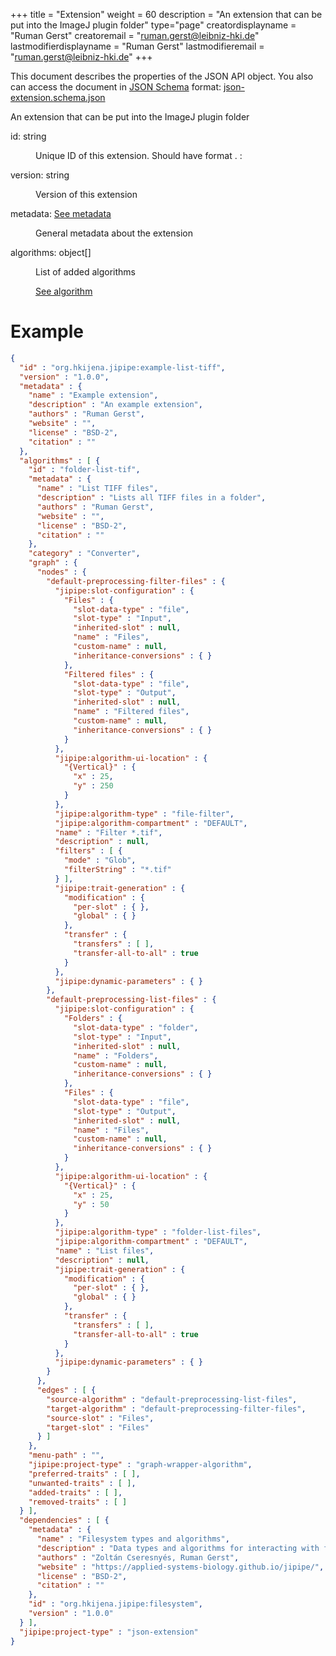 +++
title = "Extension"
weight = 60
description = "An extension that can be put into the ImageJ plugin folder"
type="page"
creatordisplayname = "Ruman Gerst"
creatoremail = "ruman.gerst@leibniz-hki.de"
lastmodifierdisplayname = "Ruman Gerst"
lastmodifieremail = "ruman.gerst@leibniz-hki.de"
+++



This document describes the properties of the JSON API object. You also can access
the document in [JSON Schema](https://json-schema.org/) format: [json-extension.schema.json](https://applied-systems-biology.github.io/jipipe/schemas/json-extension.schema.json)

<div class="panel-body">
 <section class="json-schema-description">
  <p>
   An extension that can be put into the ImageJ plugin folder
  </p>
 </section>
 <section class="json-schema-properties">
  <dl>
   <dt data-property-name="id">
    <span class="json-property-name">
     id:
    </span>
    <span class="json-property-type">
     string
    </span>
    <span class="json-property-range" title="Value limits">
    </span>
    <span class="json-property-required">
    </span>
   </dt>
   <dd>
    <p>
     Unique ID of this extension. Should have format
     <groupid>
      .
      <artifactid>
       :
       <extensionid>
       </extensionid>
      </artifactid>
     </groupid>
    </p>
    <div class="json-inner-schema">
    </div>
   </dd>
   <dt data-property-name="version">
    <span class="json-property-name">
     version:
    </span>
    <span class="json-property-type">
     string
    </span>
    <span class="json-property-range" title="Value limits">
    </span>
    <span class="json-property-required">
    </span>
   </dt>
   <dd>
    <p>
     Version of this extension
    </p>
    <div class="json-inner-schema">
    </div>
   </dd>
   <dt data-property-name="metadata">
    <span class="json-property-name">
     metadata:
    </span>
    <span class="json-property-type">
     <a class="json-schema-ref" href="https://applied-systems-biology.github.io/jipipe/documentation-json-api/metadata">
      See metadata
     </a>
    </span>
    <span class="json-property-range" title="Value limits">
    </span>
    <span class="json-property-required">
    </span>
   </dt>
   <dd>
    <p>
     General metadata about the extension
    </p>
    <div class="json-inner-schema">
    </div>
   </dd>
   <dt data-property-name="algorithms">
    <span class="json-property-name">
     algorithms:
    </span>
    <span class="json-property-type">
     object[]
    </span>
    <span class="json-property-range" title="Value limits">
    </span>
    <span class="json-property-required">
    </span>
   </dt>
   <dd>
    <p>
     List of added algorithms
    </p>
    <div class="json-inner-schema">
     <section class="json-schema-array-items">
      <span class="json-property-type">
       <a class="json-schema-ref" href="https://applied-systems-biology.github.io/jipipe/documentation-json-api/nodes">
        See algorithm
       </a>
      </span>
      <span class="json-property-range" title="Value limits">
      </span>
      <div class="json-inner-schema">
      </div>
     </section>
    </div>
   </dd>
  </dl>
 </section>
</div>



# Example

```json
{
  "id" : "org.hkijena.jipipe:example-list-tiff",
  "version" : "1.0.0",
  "metadata" : {
    "name" : "Example extension",
    "description" : "An example extension",
    "authors" : "Ruman Gerst",
    "website" : "",
    "license" : "BSD-2",
    "citation" : ""
  },
  "algorithms" : [ {
    "id" : "folder-list-tif",
    "metadata" : {
      "name" : "List TIFF files",
      "description" : "Lists all TIFF files in a folder",
      "authors" : "Ruman Gerst",
      "website" : "",
      "license" : "BSD-2",
      "citation" : ""
    },
    "category" : "Converter",
    "graph" : {
      "nodes" : {
        "default-preprocessing-filter-files" : {
          "jipipe:slot-configuration" : {
            "Files" : {
              "slot-data-type" : "file",
              "slot-type" : "Input",
              "inherited-slot" : null,
              "name" : "Files",
              "custom-name" : null,
              "inheritance-conversions" : { }
            },
            "Filtered files" : {
              "slot-data-type" : "file",
              "slot-type" : "Output",
              "inherited-slot" : null,
              "name" : "Filtered files",
              "custom-name" : null,
              "inheritance-conversions" : { }
            }
          },
          "jipipe:algorithm-ui-location" : {
            "{Vertical}" : {
              "x" : 25,
              "y" : 250
            }
          },
          "jipipe:algorithm-type" : "file-filter",
          "jipipe:algorithm-compartment" : "DEFAULT",
          "name" : "Filter *.tif",
          "description" : null,
          "filters" : [ {
            "mode" : "Glob",
            "filterString" : "*.tif"
          } ],
          "jipipe:trait-generation" : {
            "modification" : {
              "per-slot" : { },
              "global" : { }
            },
            "transfer" : {
              "transfers" : [ ],
              "transfer-all-to-all" : true
            }
          },
          "jipipe:dynamic-parameters" : { }
        },
        "default-preprocessing-list-files" : {
          "jipipe:slot-configuration" : {
            "Folders" : {
              "slot-data-type" : "folder",
              "slot-type" : "Input",
              "inherited-slot" : null,
              "name" : "Folders",
              "custom-name" : null,
              "inheritance-conversions" : { }
            },
            "Files" : {
              "slot-data-type" : "file",
              "slot-type" : "Output",
              "inherited-slot" : null,
              "name" : "Files",
              "custom-name" : null,
              "inheritance-conversions" : { }
            }
          },
          "jipipe:algorithm-ui-location" : {
            "{Vertical}" : {
              "x" : 25,
              "y" : 50
            }
          },
          "jipipe:algorithm-type" : "folder-list-files",
          "jipipe:algorithm-compartment" : "DEFAULT",
          "name" : "List files",
          "description" : null,
          "jipipe:trait-generation" : {
            "modification" : {
              "per-slot" : { },
              "global" : { }
            },
            "transfer" : {
              "transfers" : [ ],
              "transfer-all-to-all" : true
            }
          },
          "jipipe:dynamic-parameters" : { }
        }
      },
      "edges" : [ {
        "source-algorithm" : "default-preprocessing-list-files",
        "target-algorithm" : "default-preprocessing-filter-files",
        "source-slot" : "Files",
        "target-slot" : "Files"
      } ]
    },
    "menu-path" : "",
    "jipipe:project-type" : "graph-wrapper-algorithm",
    "preferred-traits" : [ ],
    "unwanted-traits" : [ ],
    "added-traits" : [ ],
    "removed-traits" : [ ]
  } ],
  "dependencies" : [ {
    "metadata" : {
      "name" : "Filesystem types and algorithms",
      "description" : "Data types and algorithms for interacting with files and folders",
      "authors" : "Zoltán Cseresnyés, Ruman Gerst",
      "website" : "https://applied-systems-biology.github.io/jipipe/",
      "license" : "BSD-2",
      "citation" : ""
    },
    "id" : "org.hkijena.jipipe:filesystem",
    "version" : "1.0.0"
  } ],
  "jipipe:project-type" : "json-extension"
}
```
